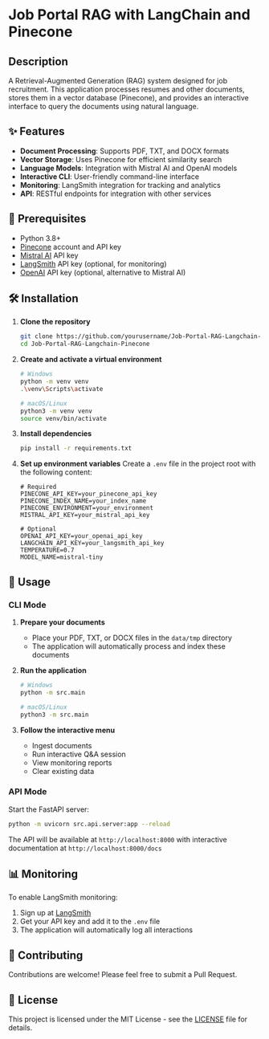 # Job Portal RAG with LangChain and Pinecone

## Description
A Retrieval-Augmented Generation (RAG) system designed for job recruitment. This application processes resumes and other documents, stores them in a vector database (Pinecone), and provides an interactive interface to query the documents using natural language.

## ✨ Features

- **Document Processing**: Supports PDF, TXT, and DOCX formats
- **Vector Storage**: Uses Pinecone for efficient similarity search
- **Language Models**: Integration with Mistral AI and OpenAI models
- **Interactive CLI**: User-friendly command-line interface
- **Monitoring**: LangSmith integration for tracking and analytics
- **API**: RESTful endpoints for integration with other services

## 🚀 Prerequisites

- Python 3.8+
- [Pinecone](https://www.pinecone.io/) account and API key
- [Mistral AI](https://mistral.ai/) API key
- [LangSmith](https://smith.langchain.com/) API key (optional, for monitoring)
- [OpenAI](https://platform.openai.com/) API key (optional, alternative to Mistral AI)

## 🛠️ Installation

1. **Clone the repository**
   ```bash
   git clone https://github.com/yourusername/Job-Portal-RAG-Langchain-Pinecone.git
   cd Job-Portal-RAG-Langchain-Pinecone
   ```

2. **Create and activate a virtual environment**
   ```bash
   # Windows
   python -m venv venv
   .\venv\Scripts\activate
   
   # macOS/Linux
   python3 -m venv venv
   source venv/bin/activate
   ```

3. **Install dependencies**
   ```bash
   pip install -r requirements.txt
   ```

4. **Set up environment variables**
   Create a `.env` file in the project root with the following content:
   ```env
   # Required
   PINECONE_API_KEY=your_pinecone_api_key
   PINECONE_INDEX_NAME=your_index_name
   PINECONE_ENVIRONMENT=your_environment
   MISTRAL_API_KEY=your_mistral_api_key
   
   # Optional
   OPENAI_API_KEY=your_openai_api_key
   LANGCHAIN_API_KEY=your_langsmith_api_key
   TEMPERATURE=0.7
   MODEL_NAME=mistral-tiny
   ```

## 🚀 Usage

### CLI Mode
1. **Prepare your documents**
   - Place your PDF, TXT, or DOCX files in the `data/tmp` directory
   - The application will automatically process and index these documents

2. **Run the application**
   ```bash
   # Windows
   python -m src.main
   
   # macOS/Linux
   python3 -m src.main
   ```

3. **Follow the interactive menu**
   - Ingest documents
   - Run interactive Q&A session
   - View monitoring reports
   - Clear existing data

### API Mode
Start the FastAPI server:
```bash
python -m uvicorn src.api.server:app --reload
```

The API will be available at `http://localhost:8000` with interactive documentation at `http://localhost:8000/docs`

## 📊 Monitoring

To enable LangSmith monitoring:
1. Sign up at [LangSmith](https://smith.langchain.com/)
2. Get your API key and add it to the `.env` file
3. The application will automatically log all interactions

## 🤝 Contributing

Contributions are welcome! Please feel free to submit a Pull Request.

## 📄 License

This project is licensed under the MIT License - see the [LICENSE](LICENSE) file for details.

